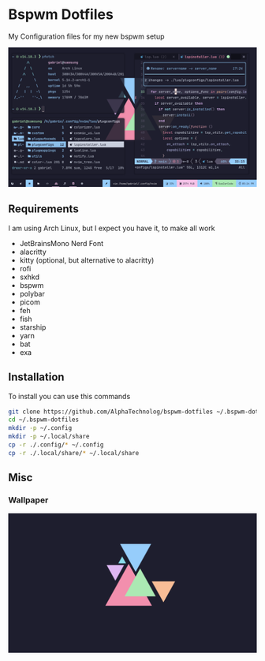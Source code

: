 # Bspwm Dotfiles

My Configuration files for my new bspwm setup

![rice](./.misc/rice.png)

## Requirements

I am using Arch Linux, but I expect you have it, to make all work

- JetBrainsMono Nerd Font
- alacritty
- kitty (optional, but alternative to alacritty)
- rofi
- sxhkd
- bspwm
- polybar
- picom
- feh
- fish
- starship
- yarn
- bat
- exa

## Installation

To install you can use this commands

```sh
git clone https://github.com/AlphaTechnolog/bspwm-dotfiles ~/.bspwm-dotfiles
cd ~/.bspwm-dotfiles
mkdir -p ~/.config
mkdir -p ~/.local/share
cp -r ./.config/* ~/.config
cp -r ./.local/share/* ~/.local/share
```

## Misc

### Wallpaper
![wallpaper](./wallpaper.png)
